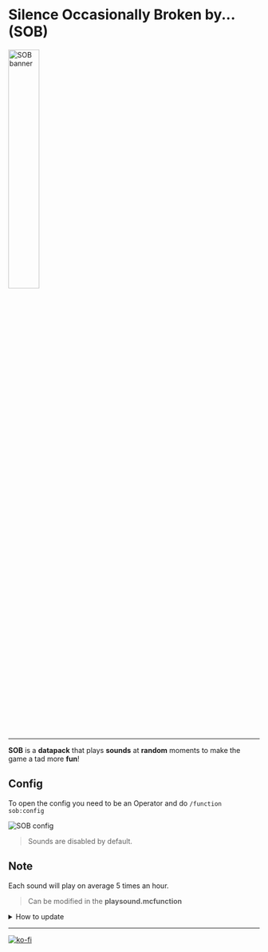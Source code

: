 # Silence Occasionally Broken by... (SOB)

<img src="https://github.com/El-Kavio/SOB/assets/140896938/bee88abf-52a1-4188-8412-f66f00954da5" alt="SOB banner" width="35%">

---

**SOB** is a **datapack** that plays **sounds** at **random** moments to make the game a tad more **fun**!

## Config

To open the config you need to be an Operator and do `/function sob:config`

![SOB config](https://github.com/El-Kavio/SOB/assets/140896938/9112852c-3682-4f7b-8347-32f447a1f2a4)
> Sounds are disabled by default.

## Note

Each sound will play on average 5 times an hour.
> Can be modified in the **playsound.mcfunction**

<details>
  <summary>How to update</summary>
  
Simply **delete** the **SOB** folder and **replace** it with the **new** one!
</details>

---

[![ko-fi](https://ko-fi.com/img/githubbutton_sm.svg)](https://ko-fi.com/kavio)
